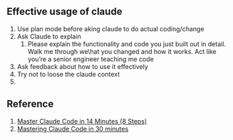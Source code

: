 ## Effective usage of claude
1. Use plan mode before aking claude to do actual coding/change
2. Ask Claude to explain
    1. Please explain the functionality and code you just built out in detail. Walk me through we\hat you changed and how it works. Act like you’re a senior engineer teaching me code
4. Ask feedback about how to use it effectively
5. Try not to loose the claude context
6. 


## Reference
1. [Master Claude Code in 14 Minutes (8 Steps)](https://www.youtube.com/watch?v=cjW6ofe7AY4)
2. [Mastering Claude Code in 30 minutes](https://www.youtube.com/watch?v=6eBSHbLKuN0&t=12s)
